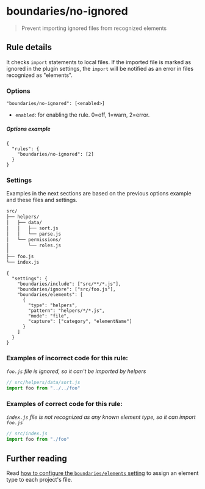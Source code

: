# boundaries/no-ignored

> Prevent importing ignored files from recognized elements

## Rule details

It checks `import` statements to local files. If the imported file is marked as ignored in the plugin settings, the `import` will be notified as an error in files recognized as "elements".

### Options

```
"boundaries/no-ignored": [<enabled>]
```

* `enabled`: for enabling the rule. 0=off, 1=warn, 2=error.

##### Options example

```jsonc
{
  "rules": {
    "boundaries/no-ignored": [2]
  }
}
```

### Settings

Examples in the next sections are based on the previous options example and these files and settings.

```txt
src/
├── helpers/
│   ├── data/
│   │   ├── sort.js
│   │   └── parse.js
│   └── permissions/
│       └── roles.js
│
├── foo.js
└── index.js
```

```jsonc
{
  "settings": {
    "boundaries/include": ["src/**/*.js"],
    "boundaries/ignore": ["src/foo.js"],
    "boundaries/elements": [
      {
        "type": "helpers",
        "pattern": "helpers/*/*.js",
        "mode": "file",
        "capture": ["category", "elementName"]
      }
    ]
  }
}
```

### Examples of **incorrect** code for this rule:

_`foo.js` file is ignored, so it can't be imported by helpers_

```js
// src/helpers/data/sort.js
import foo from "../../foo"
```

### Examples of **correct** code for this rule:

_`index.js` file is not recognized as any known element type, so it can import `foo.js`_

```js
// src/index.js
import foo from "./foo"
```

## Further reading

Read [how to configure the `boundaries/elements` setting](../../README.md#global-settings) to assign an element type to each project's file.
